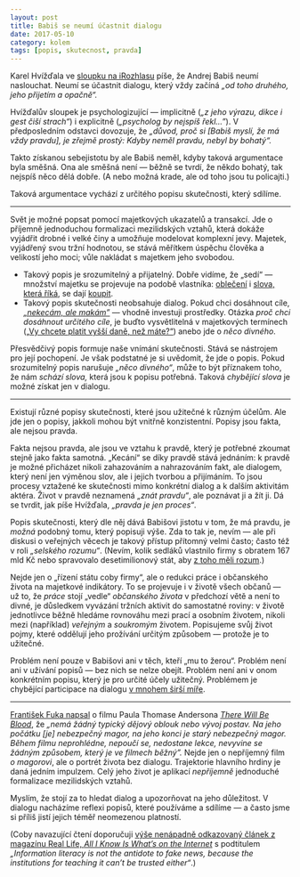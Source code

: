```yaml
---
layout: post
title: Babiš se neumí účastnit dialogu
date: 2017-05-10
category: kolem
tags: [popis, skutecnost, pravda]
---
```

Karel Hvížďala ve [sloupku na iRozhlasu][sloupek] píše, že Andrej Babiš neumí naslouchat. Neumí se účastnit dialogu, který vždy začíná *„od toho druhého, jeho přijetím a opačně“.*

Hvížďalův sloupek je psychologizující — implicitně (*„z jeho výrazu, dikce i gest čiší strach“*) i explicitně (*„psycholog by nejspíš řekl…”*). V předposledním odstavci dovozuje, že *„důvod, proč si [Babiš myslí, že má vždy pravdu], je zřejmě prostý: Kdyby neměl pravdu, nebyl by bohatý“.*

Takto získanou sebejistotu by ale Babiš neměl, kdyby taková argumentace byla směšná. Ona ale směšná není — běžně se tvrdí, že někdo bohatý, tak nejspíš něco dělá dobře. (A nebo možná krade, ale od toho jsou tu policajti.) 

Taková argumentace vychází z určitého popisu skutečnosti, který sdílíme.

***

Svět je možné popsat pomocí majetkových ukazatelů a transakcí. Jde o příjemně jednoduchou formalizaci mezilidských vztahů, která dokáže vyjádřit drobné i velké činy a umožňuje modelovat komplexní jevy. Majetek, vyjádřený svou tržní hodnotou, se stává měřítkem úspěchu člověka a velikostí jeho moci; vůle nakládat s majetkem jeho svobodou.

- Takový popis je srozumitelný a přijatelný. Dobře vidíme, že „sedí“ — množství majetku se projevuje na podobě vlastníka: [oblečení][] i [slova, která říká][best-words], se dají [koupit][prchal]. 
- Takový popis skutečnosti neobsahuje dialog. Pokud chci dosáhnout cíle, [*„nekecám, ale makám”*][nekecame] — vhodně investuji prostředky. Otázka *proč chci dosáhnout určitého cíle*, je buďto vysvětlitelná v majetkových termínech ([„Vy chcete platit vyšší daně, než máte?“][vyssi-dane]) anebo jde o *něco divného*.

Přesvědčivý popis formuje naše vnímání skutečnosti. Stává se nástrojem pro její pochopení. Je však podstatné je si uvědomit, že jde o popis. Pokud srozumitelný popis narušuje *„něco divného“*, může to být příznakem toho, že nám *schází slova,* která jsou k popisu potřebná. Taková *chybějící slova* je možné získat jen v dialogu.

***

Existují různé popisy skutečnosti, které jsou užitečné k různým účelům. Ale jde jen o popisy, jakkoli mohou být vnitřně konzistentní. Popisy jsou fakta, ale nejsou pravda.

Fakta nejsou pravda, ale jsou ve vztahu k pravdě, který je potřebné zkoumat stejně jako fakta samotná. „Kecání“ se díky pravdě stává jednáním: k pravdě je možné přicházet nikoli zahazováním a nahrazováním fakt, ale dialogem, který není jen výměnou slov, ale i jejich tvorbou a přijímáním. To jsou procesy vztažené ke skutečnosti mimo konkrétní dialog a k dalším aktivitám aktéra. Život v pravdě neznamená *„znát pravdu“*, ale poznávat ji a žít ji. Dá se tvrdit, jak píše Hvížďala, *„pravda je jen proces“*.

Popis skutečnosti, který dle něj dává Babišovi jistotu v tom, že má pravdu, je *možná* podobný tomu, který popisuji výše. Zda to tak je, nevím — ale při diskusi o veřejných věcech je takový přístup přítomný velmi často; často též v roli *„selského rozumu“*. (Nevím, kolik sedláků vlastnilo firmy s obratem 167 mld Kč nebo spravovalo desetimilionový stát, aby [z toho měli rozum][rozum].)

Nejde jen o „řízení státu coby firmy“, ale o redukci práce i občanského života na majetkové indikátory. To se projevuje i v životě všech občanů — už to, že *práce* stojí „vedle“ *občanského života* v předchozí větě a není to divné, je důsledkem vyvázání tržních aktivit do samostatné roviny: v životě jednotlivce běžně hledáme rovnováhu mezi prací a osobním životem, nikoli mezi (například) *veřejným* a *soukromým* životem. Popisujeme svůj život pojmy, které oddělují jeho prožívání určitým způsobem — protože je to užitečné.

Problém není pouze v Babišovi ani v těch, kteří „mu to žerou“. Problém není ani v užívání popisů — bez nich se nelze obejít. Problém není ani v onom konkrétním popisu, který je pro určité účely užitečný. Problémem je chybějící participace na dialogu [v mnohem širší míře][dialog].

***

[František Fuka napsal][fuka] o filmu Paula Thomase Andersona [*There Will Be Blood*][twbb], že *„nemá žádný typický dějový oblouk nebo vývoj postav. Na jeho počátku [je] nebezpečný magor, na jeho konci je starý nebezpečný magor. Během filmu neprohlédne, nepoučí se, nedostane lekce, nevyvine se žádným způsobem, který je ve filmech běžný”.* Nejde jen o nepříjemný film *o magorovi*, ale o portrét života bez dialogu. Trajektorie hlavního hrdiny je daná jedním impulzem. Celý jeho život je aplikací *nepříjemně* jednoduché formalizace mezilidských vztahů.

Myslím, že stojí za to hledat dialog a upozorňovat na jeho důležitost. V dialogu nacházíme reflexi popisů, které používáme a sdílíme — a často jsme si příliš jistí jejich téměř neomezenou platností.

(Coby navazující čtení doporučuji [výše nenápadně odkazovaný článek z magazínu Real Life, *All I Know Is What’s on the Internet*][dialog] s podtitulem *„Information literacy is not the antidote to fake news, because the institutions for teaching it can’t be trusted either“*.)

[sloupek]: https://www.irozhlas.cz/zpravy-domov/karel-hvizdala-babisova-zivotni-strategie_1705092143_jra
[twbb]: https://en.wikipedia.org/wiki/There_Will_Be_Blood
[oblečení]: http://www.lidovky.cz/satnik-ceskych-politiku-lepsi-se-ale-stale-je-to-bida-f9m-/design.aspx?c=A140317_090647_ln-bydleni_toh
[prchal]: https://cs.wikipedia.org/wiki/Marek_Prchal
[vyssi-dane]: http://www.ceskatelevize.cz/ct24/domaci/2110265-komu-prospeje-todle-kampan-komu-interview-ct24-s-andrejem-babisem
[best-words]: https://www.youtube.com/watch?v=7UIE_MRAhEA
[fuka]: http://www.fffilm.name/2008/03/na-krev-there-will-be-blood-80.html
[rozum]: https://medium.com/@endlife/mysl%C3%ADm-že-rozum%C3%ADm-tvé-myšlence-jen-mus%C3%ADm-rozporovat-tvou-formulaci-protože-je-zaváděj%C3%ADc%C3%AD-dc6ded0d2b7c
[dialog]: http://reallifemag.com/all-i-know-is-whats-on-the-internet/
[nekecame]: https://www.google.cz/search?q=nekec%C3%A1me+mak%C3%A1me
